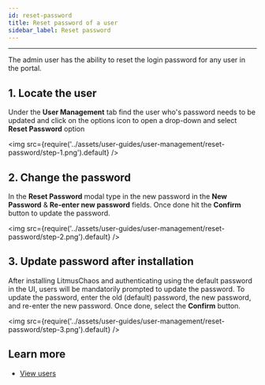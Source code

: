 ```yaml
---
id: reset-password
title: Reset password of a user
sidebar_label: Reset password
---
```


---

The admin user has the ability to reset the login password for any user in the portal.

## 1. Locate the user

Under the **User Management** tab find the user who's password needs to be updated and click on the options icon to open a drop-down and select **Reset Password** option

<img src={require('../assets/user-guides/user-management/reset-password/step-1.png').default} />

## 2. Change the password

In the **Reset Password** modal type in the new password in the **New Password** & **Re-enter new password** fields. Once done hit the **Confirm** button to update the password.

<img src={require('../assets/user-guides/user-management/reset-password/step-2.png').default} />


## 3. Update password after installation

After installing LitmusChaos and authenticating using the default password in the UI, users will be mandatorily prompted to update the password. To update the password, enter the old (default) password, the new password, and re-enter the new password. Once done, select the **Confirm** button.

<img src={require('../assets/user-guides/user-management/reset-password/step-3.png').default} />

## Learn more

- [View users](view-user.md)
